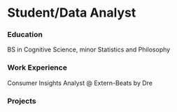 # Student/Data Analyst

### Education
BS in Cognitive Science, minor Statistics and Philosophy

### Work Experience
Consumer Insights Analyst @ Extern-Beats by Dre

### Projects

